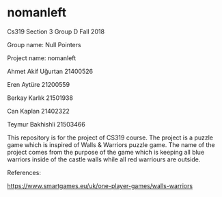 # nomanleft
Cs319 Section 3 Group D Fall 2018

Group name: Null Pointers

Project name: nomanleft

Ahmet Akif Uğurtan 21400526

Eren Aytüre 21200559 

Berkay Karlık 21501938

Can Kaplan  21402322

Teymur Bakhishli 21503466

This repository is for the project of CS319 course. The project is a puzzle game which is inspired of Walls & Warriors puzzle game. The name of the project comes from the purpose of the game which is keeping all blue warriors inside of the castle walls while all red warriours are outside.

References:

https://www.smartgames.eu/uk/one-player-games/walls-warriors
